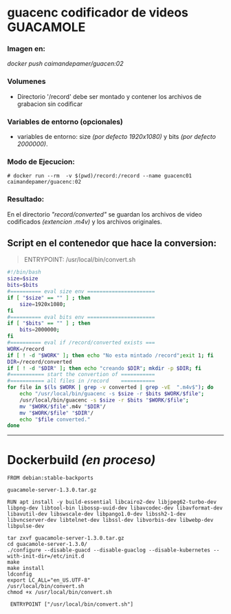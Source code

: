 
# guacenc  codificador  de videos  GUACAMOLE

### Imagen en: 
_docker push caimandepamer/guacen:02_

### Volumenes 
* Directorio '/record' debe ser montado y contener los archivos de grabacion sin codificar

### Variables de entorno (opcionales)
* variables de entorno: size _(por defecto 1920x1080)_  y  bits _(por defecto 2000000)_.

### Modo de Ejecucion:
` # docker run --rm  -v $(pwd)/record:/record --name guacenc01  caimandepamer/guacenc:02 `

### Resultado:

En el directorio _"record/converted"_ se guardan los archivos de video codificados _(extencion .m4v)_ y los archivos originales.


## Script en el contenedor que hace la conversion:

> ENTRYPOINT: /usr/local/bin/convert.sh

```Bash
#!/bin/bash
size=$size
bits=$bits
#========== eval size env ======================
if [ "$size" == "" ] ; then 
	size=1920x1080;
fi
#========== eval bits env ======================
if [ "$bits" == "" ] ; then 
	bits=2000000;
fi
#========== eval if /record/converted exists ===
WORK=/record
if [ ! -d "$WORK" ]; then echo "No esta mintado /record";exit 1; fi
DIR=/record/converted
if [ ! -d "$DIR" ]; then echo "creando $DIR"; mkdir -p $DIR; fi
#=========== start the convertion of ===========
#=========== all files in /record    ===========
for file in $(ls $WORK | grep -v converted | grep -vE  ".m4v$"); do
	echo "/usr/local/bin/guacenc -s $size -r $bits $WORK/$file";
	/usr/local/bin/guacenc -s $size -r $bits "$WORK/$file";
	mv "$WORK/$file".m4v "$DIR"/
	mv "$WORK/$file" "$DIR"/
	echo "$file converted."
done
```

***

# Dockerbuild  _(en proceso)_

```Bach
FROM debian:stable-backports

guacamole-server-1.3.0.tar.gz

RUN apt install -y build-essential libcairo2-dev libjpeg62-turbo-dev libpng-dev libtool-bin libossp-uuid-dev libavcodec-dev libavformat-dev libavutil-dev libswscale-dev libpango1.0-dev libssh2-1-dev libvncserver-dev libtelnet-dev libssl-dev libvorbis-dev libwebp-dev libpulse-dev

tar zxvf guacamole-server-1.3.0.tar.gz
cd guacamole-server-1.3.0/
./configure --disable-guacd --disable-guaclog --disable-kubernetes --with-init-dir=/etc/init.d
make
make install
ldconfig
export LC_ALL="en_US.UTF-8"
/usr/local/bin/convert.sh
chmod +x /usr/local/bin/convert.sh

 ENTRYPOINT ["/usr/local/bin/convert.sh"]
```
